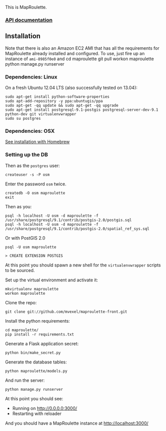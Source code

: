 This is MapRoulette. 

### [API documentation](https://github.com/mvexel/maproulette/wiki/API-Documentation)

## Installation

Note that there is also an Amazon EC2 AMI that has all the requirements for MapRoulette already installed and configured. To use, just fire up an instance of `ami-8985f0e0` and 
    cd maproulette
    git pull
    workon maproulette
    python manage.py runserver

### Dependencies: Linux

On a fresh Ubuntu 12.04 LTS (also successfully tested on 13.04):

    sudo apt-get install python-software-properties
    sudo apt-add-repository -y ppa:ubuntugis/ppa
    sudo apt-get -qq update && sudo apt-get -qq upgrade
    sudo apt-get install postgresql-9.1-postgis postgresql-server-dev-9.1 python-dev git virtualenvwrapper
    sudo su postgres

### Dependencies: OSX

[See installation with Homebrew](https://gist.github.com/mvexel/5526126)

### Setting up the DB

Then as the `postgres` user:

    createuser -s -P osm

Enter the password `osm` twice.

    createdb -O osm maproulette
    exit

Then as you:

    psql -h localhost -U osm -d maproulette -f /usr/share/postgresql/9.1/contrib/postgis-2.0/postgis.sql
    psql -h localhost -U osm -d maproulette -f /usr/share/postgresql/9.1/contrib/postgis-2.0/spatial_ref_sys.sql


Or with PostGIS 2.0

    psql -U osm maproulette

    > CREATE EXTENSION POSTGIS

At this point you should spawn a new shell for the `virtualenvwrapper` scripts to be sourced.

Set up the virtual environment and activate it:

    mkvirtualenv maproulette
    workon maproulette

Clone the repo:

    git clone git://github.com/mvexel/maproulette-front.git

Install the python requirements:

    cd maproulette/
    pip install -r requirements.txt

Generate a Flask application secret:

    python bin/make_secret.py

Generate the database tables:

    python maproulette/models.py

And run the server:

    python manage.py runserver

At this point you should see:

* Running on http://0.0.0.0:3000/
* Restarting with reloader

And you should have a MapRoulette instance at [http://localhost:3000/](http://localhost:3000/)
